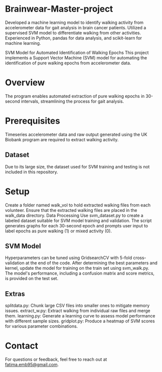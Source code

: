 # Brainwear-Master-project
Developed a machine learning model to identify walking activity from accelerometer data for gait analysis in brain cancer patients. Utilized a supervised SVM model to differentiate walking from other activities. Experienced in Python, pandas for data analysis, and scikit-learn for machine learning.

SVM Model for Automated Identification of Walking Epochs
This project implements a Support Vector Machine (SVM) model for automating the identification of pure walking epochs from accelerometer data.

# Overview
The program enables automated extraction of pure walking epochs in 30-second intervals, streamlining the process for gait analysis.

# Prerequisites
Timeseries accelerometer data and raw output generated using the UK Biobank program are required to extract walking activity.
## Dataset
Due to its large size, the dataset used for SVM training and testing is not included in this repository.

# Setup
Create a folder named walk_vol to hold extracted walking files from each volunteer.
Ensure that the extracted walking files are placed in the walk_data directory.
Data Processing
Use svm_dataset.py to create a labeled dataset suitable for SVM model training and validation.
The script generates graphs for each 30-second epoch and prompts user input to label epochs as pure walking (1) or mixed activity (0).
## SVM Model
Hyperparameters can be tuned using GridsearchCV with 5-fold cross-validation at the end of the code.
After determining the best parameters and kernel, update the model for training on the train set using svm_walk.py.
The model's performance, including a confusion matrix and score metrics, is provided on the test set.
## Extras
splitdata.py: Chunk large CSV files into smaller ones to mitigate memory issues.
extract_w.py: Extract walking from individual raw files and merge them.
learning.py: Generate a learning curve to assess model performance with different sample sizes.
gridplot.py: Produce a heatmap of SVM scores for various parameter combinations.
# Contact
For questions or feedback, feel free to reach out at fatima.emb95@gmail.com.
